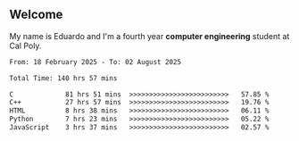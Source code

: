 ## Welcome

 My name is Eduardo and I'm a fourth year **computer engineering** student at Cal Poly.

<!--START_SECTION:waka-->

```txt
From: 18 February 2025 - To: 02 August 2025

Total Time: 140 hrs 57 mins

C             81 hrs 51 mins  >>>>>>>>>>>>>>>>>>>>>>>>>   57.85 %
C++           27 hrs 57 mins  >>>>>>>>>>>>>>>>>>>>>>>>>   19.76 %
HTML          8 hrs 38 mins   >>>>>>>>>>>>>>>>>>>>>>>>>   06.11 %
Python        7 hrs 23 mins   >>>>>>>>>>>>>>>>>>>>>>>>>   05.22 %
JavaScript    3 hrs 37 mins   >>>>>>>>>>>>>>>>>>>>>>>>>   02.57 %
```

<!--END_SECTION:waka-->

<!--
**lalog12/lalog12** is a ✨ _special_ ✨ repository because its `README.md` (this file) appears on your GitHub profile.

Here are some ideas to get you started:

- 🔭 I’m currently working on ...
- 🌱 I’m currently learning ...
- 👯 I’m looking to collaborate on ...
- 🤔 I’m looking for help with ...
- 💬 Ask me about ...
- 📫 How to reach me: ...
- 😄 Pronouns: ...
- ⚡ Fun fact: ...
-->

